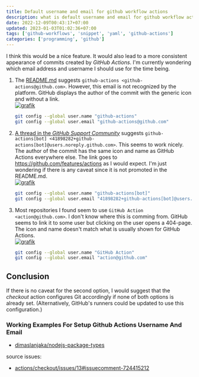 ```yaml
---
title: Default username and email for github workflow actions
description: what is default username and email for github workflow actions?
date: 2022-12-09T00:43:17+07:00
updated: 2023-01-03T01:02:36+07:00
tags: ['github-workflows', 'snippet', 'yaml', 'github-actions']
categories: ['programming', 'github']
---
```


I think this would be a nice feature. It would also lead to a more consistent appearance of commits created by *GitHub Actions*. I'm currently wondering which email address and username I should use for the time being.

1.  The [README.md](https://github.com/actions/checkout/blob/main/README.md#push-a-commit-using-the-built-in-token "checkout/README.md -- Push a commit using the built-in token") suggests `github-actions <github-actions@github.com>`. However, this email is not recognized by the platform. GitHub displays the author of the commit with the generic icon and without a link.\
    [![grafik](https://user-images.githubusercontent.com/1288216/98618468-9b289680-2301-11eb-900a-71f37c9f0c44.png)](https://user-images.githubusercontent.com/1288216/98618468-9b289680-2301-11eb-900a-71f37c9f0c44.png)
    ```bash
    git config --global user.name "github-actions"
    git config --global user.email "github-actions@github.com"
    ```
2.  [A thread in the *GitHub Support Community*](https://github.community/t/github-actions-bot-email-address/17204 "GitHub Actions bot email address? - GitHub Actions - GitHub Support Community") suggests `github-actions[bot] <41898282+github-actions[bot]@users.noreply.github.com>`. This seems to work nicely. The author of the commit has the same icon and name as GitHub Actions everywhere else. The link goes to <https://github.com/features/actions> as I would expect. I'm just wondering if there is any caveat since it is not promoted in the README.md.\
    [![grafik](https://user-images.githubusercontent.com/1288216/98619468-96fd7880-2303-11eb-8bca-d347948c15f4.png)](https://user-images.githubusercontent.com/1288216/98619468-96fd7880-2303-11eb-8bca-d347948c15f4.png)
    ```bash
    git config --global user.name "github-actions[bot]"
    git config --global user.email "41898282+github-actions[bot]@users.noreply.github.com"
    ```
3.  Most repositories I found seem to use `GitHub Action <action@github.com>`. I don't know where this is comming from. GitHub seems to link it to some user but clicking on the user opens a 404-page. The icon and name doesn't match what is usually shown for GitHub Actions.\
    [![grafik](https://user-images.githubusercontent.com/1288216/98620024-bb0d8980-2304-11eb-8aa6-c1b85091b470.png)](https://user-images.githubusercontent.com/1288216/98620024-bb0d8980-2304-11eb-8aa6-c1b85091b470.png)
    ```bash
    git config --global user.name "GitHub Action"
    git config --global user.email "action@github.com"
    ```

## Conclusion

If there is no caveat for the second option, I would suggest that the *checkout* action configures Git accordingly if none of both options is already set. (Alternatively, GitHub's runners could be updated to use this configuration.)

### Working Examples For Setup Github Actions Username And Email
- [dimaslanjaka/nodejs-package-types](https://github.com/dimaslanjaka/nodejs-package-types/blob/main/.github/workflows/build-release.yml)

source issues:

- [actions/checkout/issues/13#issuecomment-724415212](https://github.com/actions/checkout/issues/13#issuecomment-724415212)
